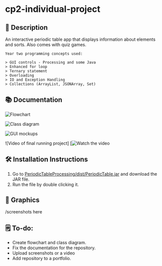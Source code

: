 # cp2-individual-project

## 📝 Description

An interactive periodic table app that displays information about elements and sorts. Also comes with quiz games.

``` 
Year two programming concepts used:

> GUI controls - Processing and some Java
> Enhanced for loop
> Ternary statement
> Overloading
> IO and Exception Handling
> Collections (ArrayList, JSONArray, Set)
```

## 📚 Documentation

![Flowchart]()

![Class diagram]()

![GUI mockups]()

![Video of final running project]
[![Watch the video]()

## 🛠️ Installation Instructions

1. Go to [PeriodicTableProcessing/dist/PeriodicTable.jar](https://github.com/9661328/cp2-individual-project/blob/main/PerioidicTable/dist/Periodic%20Table.jar) and download the JAR file.
2. Run the file by double clicking it.


## 📸 Graphics

/screenshots here

## 🗒️ To-do: 

+ Create flowchart and class diagram.
+ Fix the documentation for the repository.
+ Upload screenshots or a video
+ Add repository to a portfolio.
